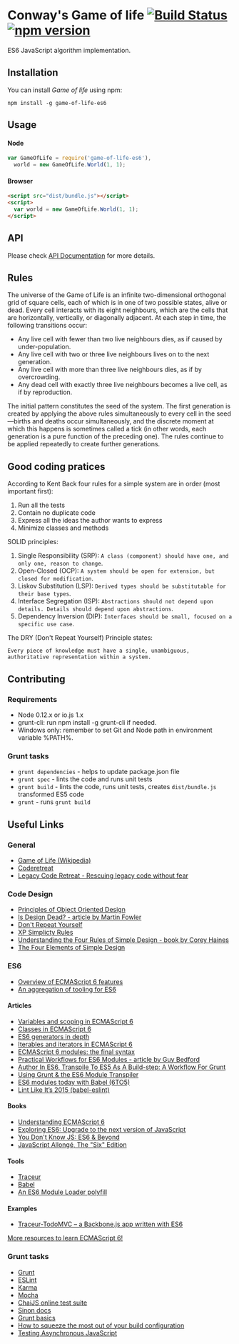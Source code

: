 Conway's Game of life [![Build Status](https://travis-ci.org/gziolo/game-of-life-es6.png?branch=master)](https://travis-ci.org/gziolo/game-of-life-es6) [![npm version](https://badge.fury.io/js/game-of-life-es6.svg)](http://badge.fury.io/js/game-of-life-es6)
============
ES6 JavaScript algorithm implementation.

## Installation

You can install *Game of life* using npm:

```
npm install -g game-of-life-es6
```

## Usage

#### Node

```js
var GameOfLife = require('game-of-life-es6'),
  world = new GameOfLife.World(1, 1);
```

#### Browser

```html
<script src="dist/bundle.js"></script>
<script>
  var world = new GameOfLife.World(1, 1);
</script>
```

## API 

Please check [API Documentation](https://github.com/gziolo/game-of-life-es6/blob/master/lib/README.md) for more details.

## Rules ##

The universe of the Game of Life is an infinite two-dimensional orthogonal grid of square cells, each of which is in one of two possible states, alive or dead. Every cell interacts with its eight neighbours, which are the cells that are horizontally, vertically, or diagonally adjacent. At each step in time, the following transitions occur:

* Any live cell with fewer than two live neighbours dies, as if caused by under-population.
* Any live cell with two or three live neighbours lives on to the next generation.
* Any live cell with more than three live neighbours dies, as if by overcrowding.
* Any dead cell with exactly three live neighbours becomes a live cell, as if by reproduction.

The initial pattern constitutes the seed of the system. The first generation is created by applying the above rules simultaneously to every cell in the seed—births and deaths occur simultaneously, and the discrete moment at which this happens is sometimes called a tick (in other words, each generation is a pure function of the preceding one). The rules continue to be applied repeatedly to create further generations.

## Good coding pratices ##

According to Kent Back four rules for a simple system are in order (most important first):

1. Run all the tests
2. Contain no duplicate code
3. Express all the ideas the author wants to express
4. Minimize classes and methods

SOLID principles:

1. Single Responsibility (SRP): ```A class (component) should have one, and only one, reason
to change```.
2. Open-Closed (OCP): ```A system should be open for extension, but closed for
modification```.
3. Liskov Substitution (LSP): ```Derived types should be substitutable for their base types```.
4. Interface Segregation (ISP): ```Abstractions should not depend upon details. Details should depend upon abstractions```.
5. Dependency Inversion (DIP): ```Interfaces should be small, focused on a specific use case```. 

The DRY (Don't Repeat Yourself) Principle states:

```
Every piece of knowledge must have a single, unambiguous, authoritative representation within a system.
```

## Contributing

### Requirements

- Node 0.12.x or io.js 1.x
- grunt-cli: run npm install -g grunt-cli if needed.
- Windows only: remember to set Git and Node path in environment variable %PATH%.

### Grunt tasks

- `grunt dependencies` - helps to update package.json file
- `grunt spec` - lints the code and runs unit tests 
- `grunt build` - lints the code, runs unit tests, creates `dist/bundle.js` transformed ES5 code
- `grunt` - runs `grunt build`

## Useful Links

### General
- [Game of Life (Wikipedia)](http://en.wikipedia.org/wiki/Conway's_Game_of_Life)
- [Coderetreat](http://coderetreat.org/)
- [Legacy Code Retreat - Rescuing legacy code without fear](http://legacycoderetreat.typepad.com/)

### Code Design
- [Principles of Object Oriented Design](http://butunclebob.com/ArticleS.UncleBob.PrinciplesOfOod)
- [Is Design Dead? - article by Martin Fowler](http://martinfowler.com/articles/designDead.html)
- [Don't Repeat Yourself](http://c2.com/cgi/wiki?DontRepeatYourself)
- [XP Simplicty Rules](http://c2.com/xp/XpSimplicityRules.html)
- [Understanding the Four Rules of Simple Design - book by Corey Haines](https://leanpub.com/4rulesofsimpledesign)
- [The Four Elements of Simple Design](http://www.jbrains.ca/permalink/the-four-elements-of-simple-design)

### ES6

- [Overview of ECMAScript 6 features](https://github.com/lukehoban/es6features)
- [An aggregation of tooling for ES6](https://github.com/addyosmani/es6-tools)

#### Articles
- [Variables and scoping in ECMAScript 6](http://www.2ality.com/2015/02/es6-scoping.html)
- [Classes in ECMAScript 6](http://www.2ality.com/2015/02/es6-classes-final.html)
- [ES6 generators in depth](http://www.2ality.com/2015/03/es6-generators.html)
- [Iterables and iterators in ECMAScript 6](http://www.2ality.com/2015/02/es6-iteration.html)
- [ECMAScript 6 modules: the final syntax](http://www.2ality.com/2014/09/es6-modules-final.html)
- [Practical Workflows for ES6 Modules - article by Guy Bedford](http://guybedford.com/practical-workflows-for-es6-modules)
- [Author In ES6, Transpile To ES5 As A Build-step: A Workflow For Grunt](http://addyosmani.com/blog/author-in-es6-transpile-to-es5-as-a-build-step-a-workflow-for-grunt/)
- [Using Grunt & the ES6 Module Transpiler](http://www.thomasboyt.com/2013/06/21/es6-module-transpiler)
- [ES6 modules today with Babel (6TO5)](http://es6rocks.com/2014/10/es6-modules-today-with-6to5/)
- [Lint Like It’s 2015 (babel-eslint)](https://medium.com/@dan_abramov/lint-like-it-s-2015-6987d44c5b48)

#### Books
- [Understanding ECMAScript 6](https://leanpub.com/understandinges6/read/)
- [Exploring ES6: Upgrade to the next version of JavaScript](http://exploringjs.com/)
- [You Don't Know JS: ES6 & Beyond](https://github.com/getify/You-Dont-Know-JS/tree/master/es6%20%26%20beyond)
- [JavaScript Allongé, The "Six" Edition](https://leanpub.com/javascriptallongesix)

#### Tools
- [Traceur](https://github.com/google/traceur-compiler)
- [Babel](https://babeljs.io/)
- [An ES6 Module Loader polyfill](https://github.com/ModuleLoader/es6-module-loader)

#### Examples
- [Traceur-TodoMVC – a Backbone.js app written with ES6](http://addyosmani.com/blog/traceur-todomvc/)

[More resources to learn ECMAScript 6!](https://github.com/ericdouglas/ES6-Learning)

### Grunt tasks
- [Grunt](http://gruntjs.com/)
- [ESLint](http://eslint.org/)
- [Karma](http://karma-runner.github.io/)
- [Mocha](http://visionmedia.github.io/mocha/)
- [ChaiJS online test suite](http://chaijs.com/api/test/)
- [Sinon docs](http://sinonjs.org/docs/)
- [Grunt basics](http://24ways.org/2013/grunt-is-not-weird-and-hard/)
- [How to squeeze the most out of your build configuration](http://www.html5rocks.com/en/tutorials/tooling/supercharging-your-gruntfile/)
- [Testing Asynchronous JavaScript](http://martinfowler.com/articles/asyncJS.html)
